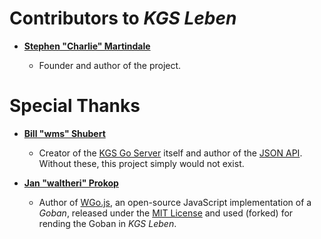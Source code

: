 Contributors to *KGS Leben*
===========================

* **[Stephen "Charlie" Martindale](https://github.com/stephenmartindale/)**

  * Founder and author of the project.

Special Thanks
==============

* **[Bill "wms" Shubert](https://plus.google.com/+Gokgs)**

  * Creator of the [KGS Go Server](http://www.gokgs.com/) itself and author of the [JSON API](https://www.gokgs.com/help/protocol.html). Without these, this project simply would not exist.

* **[Jan "waltheri" Prokop](http://wgo.waltheri.net/)**

  * Author of [WGo.js](https://github.com/waltheri/wgo.js), an open-source JavaScript implementation of a _Goban_, released under the [MIT License](wgo.js/LICENSE) and used (forked) for rending the Goban in _KGS Leben_.

